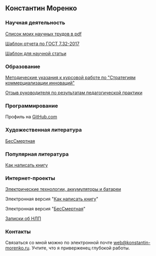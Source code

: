 ## Константин Моренко

### Научная деятельность

[Список моих научных трудов в pdf](https://github.com/konstantin-morenko/list-of-scholarly-writings/raw/travis/konstantin-morenko.pdf)

[Шаблон отчета по ГОСТ 7.32-2017](https://konstantin-morenko.ru/report-732-2017/)

[Шаблон для научной статьи](https://github.com/konstantin-morenko/word-article-template)

### Образование

[Методические указания к курсовой работе по "Стратегиям коммерциализации инноваций"](https://konstantin-morenko.ru/cw-innovations/)

[Отзыв руководителя по результатам педагогической практики](https://konstantin-morenko.ru/ped-practice-review/)

### Программирование

Профиль на [GitHub.com](https://github.com/konstantin-morenko)

### Художественная литература

[БесСмертная](https://ridero.ru/books/bes_smertnaya/)

### Популярная литература

[Как написать книгу](https://ridero.ru/books/kak_napisat_knigu_2/)

### Интернет-проекты

[Электрические технологии, аккумуляторы и батареи](https://battery-info.ru)

Электронная версия "[Как написать книгу](https://howto-write-book.books.konstantin-morenko.ru/)"

Электронная версия "[БесСмертная](https://immortal.books.konstantin-morenko.ru)"

[Записки об НЛП](https://nlp-notes.books.konstantin-morenko.ru)

### Контакты

Связаться со мной можно по электронной почте [web@konstantin-morenko.ru](mailto:web@konstantin-morenko.ru).  Учтите, что я приверженец глубокой работы.
